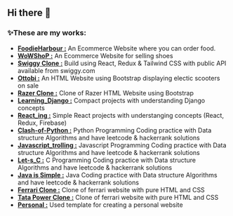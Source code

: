 ## Hi there 👋

### ✨These are my works:

- [**FoodieHarbour :**](https://github.com/nithinmv4u/FoodieHarbour) An Ecommerce Website where you can order food.
- [**WoWShoP :**](https://github.com/nithinmv4u/wowshop) An Ecommerce Website for selling shoes
- [**Swiggy Clone :**](https://github.com/nithinmv4u/Swiggy_clone) Build using React, Redux & Tailwind CSS with public API available from swiggy.com
- [**Ottobi :**](https://github.com/nithinmv4u/Ottobi) An HTML Website using Bootstrap displaying electic scooters on sale
- [**Razer Clone :**](https://github.com/nithinmv4u/Razer) Clone of Razer HTML Website using Bootstrap
- [**Learning_Django :**](https://github.com/nithinmv4u/Learning_Django) Compact projects with understanding Django concepts
- [**React_ing :**](https://github.com/nithinmv4u/React_ing) Simple React projects with understanging concepts (React, Redux, Firebase)
- [**Clash-of-Python :**](https://github.com/nithinmv4u/Clash-of-Python) Python Programming Coding practice with Data structure Algorithms and have leetcode & hackerrank solutions
- [**Javascript_trolling :**](https://github.com/nithinmv4u/Javascript_trolling) Javascript Programming Coding practice with Data structure Algorithms and have leetcode & hackerrank solutions
- [**Let-s_C :**](https://github.com/nithinmv4u/Let-s_C) C Programming Coding practice with Data structure Algorithms and have leetcode & hackerrank solutions
- [**Java is Simple :**](https://github.com/nithinmv4u/Java_is_Simple) Java Coding practice with Data structure Algorithms and have leetcode & hackerrank solutions
- [**Ferrari Clone :**](https://github.com/nithinmv4u/ferrari-clone) Clone of ferrari website with pure HTML and CSS
- [**Tata Power Clone :**](https://github.com/nithinmv4u/tatapower-clone) Clone of ferrari website with pure HTML and CSS
- [**Personal :**](https://github.com/nithinmv4u/Personal) Used template for creating a personal website

<!--
**nithinmv4u/nithinmv4u** is a ✨ _special_ ✨ repository because its `README.md` (this file) appears on your GitHub profile.

Here are some ideas to get you started:

- 🔭 I’m currently working on ...
- 🌱 I’m currently learning ...
- 👯 I’m looking to collaborate on ...
- 🤔 I’m looking for help with ...
- 💬 Ask me about ...
- 📫 How to reach me: ...
- 😄 Pronouns: ...
- ⚡ Fun fact: ...
-->
